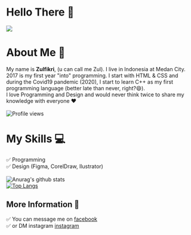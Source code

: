 # Hello There 👋
<img src = "https://github.com/ctrlbzul5/ctrlbzul5/blob/main/4373408.jpg?raw=true"/> 

# About Me :boy:
My name is **Zulfikri**, (u can call me Zul). I live in Indonesia at Medan City. 2017 is my first year "into" programming. I start with HTML & CSS and during the Covid19 pandemic (2020), I start to learn C++ as my first programming language (better late than never, right?😄). \
I love Programming and Design and would never think twice to share my knowledge with everyone ❤️ \
\
![Profile views](https://gpvc.arturio.dev/ctrlbzul5)

# My Skills :computer:
:white_check_mark: Programming \
:white_check_mark: Design (Figma, CorelDraw, Ilustrator) \
\
![Anurag's github stats](https://github-readme-stats.vercel.app/api?username=ctrlbzul5&show_icons=true) \
[![Top Langs](https://github-readme-stats.vercel.app/api/top-langs/?username=ctrlbzul5&layout=compact)](https://github.com/anuraghazra/github-readme-stats)

## More Information :iphone:
:white_check_mark: You can message me on [facebook](facebook.com/ZulfricRmd) \
:white_check_mark: or DM instagram [instagram](https://instagram.com/@zulfikriry5)

